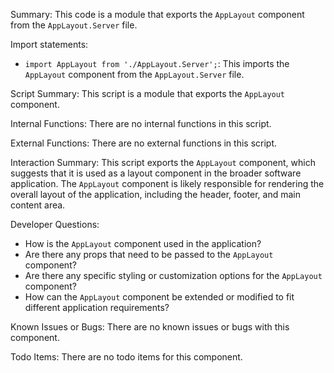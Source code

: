 Summary:
This code is a module that exports the `AppLayout` component from the `AppLayout.Server` file.

Import statements:
- `import AppLayout from './AppLayout.Server';`: This imports the `AppLayout` component from the `AppLayout.Server` file.

Script Summary:
This script is a module that exports the `AppLayout` component.

Internal Functions:
There are no internal functions in this script.

External Functions:
There are no external functions in this script.

Interaction Summary:
This script exports the `AppLayout` component, which suggests that it is used as a layout component in the broader software application. The `AppLayout` component is likely responsible for rendering the overall layout of the application, including the header, footer, and main content area.

Developer Questions:
- How is the `AppLayout` component used in the application?
- Are there any props that need to be passed to the `AppLayout` component?
- Are there any specific styling or customization options for the `AppLayout` component?
- How can the `AppLayout` component be extended or modified to fit different application requirements?

Known Issues or Bugs:
There are no known issues or bugs with this component.

Todo Items:
There are no todo items for this component.